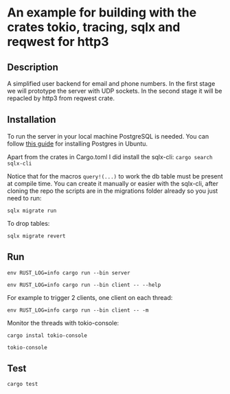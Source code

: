# An example for building with the crates tokio, tracing, sqlx and reqwest for http3

## Description

A simplified user backend for email and phone numbers.
In the first stage we will prototype the server with UDP sockets.
In the second stage it will be repacled by http3 from reqwest crate.


## Installation

To run the server in your local machine PostgreSQL is needed. You can follow [this guide](https://ubuntu.com/server/docs/install-and-configure-postgresql) for installing Postgres in Ubuntu.

Apart from the crates in Cargo.toml I did install the sqlx-cli:
```cargo search sqlx-cli```

Notice that for the macros ```query!(...)``` to work the db table must be present at compile time. You can create it manually or easier with the sqlx-cli, after cloning the repo the scripts are in the migrations folder already so you just need to run:

```sqlx migrate run```

To drop tables:

```sqlx migrate revert```

## Run
```env RUST_LOG=info cargo run --bin server```

```env RUST_LOG=info cargo run --bin client -- --help```

For example to trigger 2 clients, one client on each thread:

```env RUST_LOG=info cargo run --bin client -- -m```


Monitor the threads with tokio-console:

```cargo instal tokio-console```

```tokio-console```

## Test
```cargo test```
